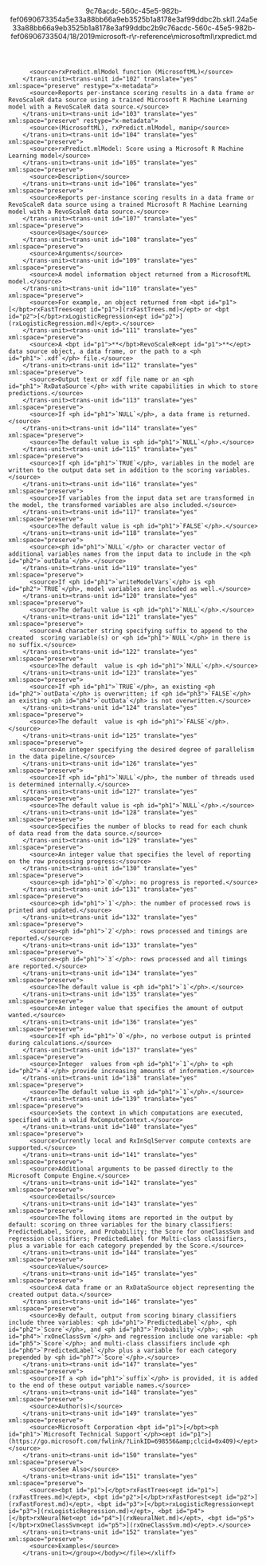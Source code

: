 <?xml version="1.0"?><xliff version="1.2" xmlns="urn:oasis:names:tc:xliff:document:1.2" xmlns:xsi="http://www.w3.org/2001/XMLSchema-instance" xsi:schemaLocation="urn:oasis:names:tc:xliff:document:1.2 xliff-core-1.2-transitional.xsd"><file datatype="xml" original="rxpredict.md" source-language="en-US" target-language="en-US"><header><tool tool-id="mdxliff" tool-name="mdxliff" tool-version="1.0-d1654b2" tool-company="Microsoft" /><xliffext:skl_file_name xmlns:xliffext="urn:microsoft:content:schema:xliffextensions">9c76acdc-560c-45e5-982b-fef0690673354a5e33a88bb66a9eb3525b1a8178e3af99ddbc2b.skl</xliffext:skl_file_name><xliffext:version xmlns:xliffext="urn:microsoft:content:schema:xliffextensions">1.2</xliffext:version><xliffext:ms.openlocfilehash xmlns:xliffext="urn:microsoft:content:schema:xliffextensions">4a5e33a88bb66a9eb3525b1a8178e3af99ddbc2b</xliffext:ms.openlocfilehash><xliffext:ms.sourcegitcommit xmlns:xliffext="urn:microsoft:content:schema:xliffextensions">9c76acdc-560c-45e5-982b-fef069067335</xliffext:ms.sourcegitcommit><xliffext:ms.lasthandoff xmlns:xliffext="urn:microsoft:content:schema:xliffextensions">04/18/2019</xliffext:ms.lasthandoff><xliffext:ms.openlocfilepath xmlns:xliffext="urn:microsoft:content:schema:xliffextensions">microsoft-r\r-reference\microsoftml\rxpredict.md</xliffext:ms.openlocfilepath></header><body><group id="content" extype="content"><trans-unit id="101" translate="yes" xml:space="preserve" restype="x-metadata">
          <source>rxPredict.mlModel function (MicrosoftML)</source>
        </trans-unit><trans-unit id="102" translate="yes" xml:space="preserve" restype="x-metadata">
          <source>Reports per-instance scoring results in a data frame or RevoScaleR data source using a trained Microsoft R Machine Learning model with a RevoScaleR data source.</source>
        </trans-unit><trans-unit id="103" translate="yes" xml:space="preserve" restype="x-metadata">
          <source>(MicrosoftML), rxPredict.mlModel, manip</source>
        </trans-unit><trans-unit id="104" translate="yes" xml:space="preserve">
          <source>rxPredict.mlModel: Score using a Microsoft R Machine Learning model</source>
        </trans-unit><trans-unit id="105" translate="yes" xml:space="preserve">
          <source>Description</source>
        </trans-unit><trans-unit id="106" translate="yes" xml:space="preserve">
          <source>Reports per-instance scoring results in a data frame or RevoScaleR data source using a trained Microsoft R Machine Learning model with a RevoScaleR data source.</source>
        </trans-unit><trans-unit id="107" translate="yes" xml:space="preserve">
          <source>Usage</source>
        </trans-unit><trans-unit id="108" translate="yes" xml:space="preserve">
          <source>Arguments</source>
        </trans-unit><trans-unit id="109" translate="yes" xml:space="preserve">
          <source>A model information object returned from a MicrosoftML model.</source>
        </trans-unit><trans-unit id="110" translate="yes" xml:space="preserve">
          <source>For example, an object returned from <bpt id="p1">[</bpt>rxFastTrees<ept id="p1">](rxFastTrees.md)</ept> or <bpt id="p2">[</bpt>rxLogisticRegression<ept id="p2">](rxLogisticRegression.md)</ept>.</source>
        </trans-unit><trans-unit id="111" translate="yes" xml:space="preserve">
          <source>A <bpt id="p1">**</bpt>RevoScaleR<ept id="p1">**</ept> data source object, a data frame, or the path to a <ph id="ph1">`.xdf`</ph> file.</source>
        </trans-unit><trans-unit id="112" translate="yes" xml:space="preserve">
          <source>Output text or xdf file name or an <ph id="ph1">`RxDataSource`</ph> with write capabilities in which to store predictions.</source>
        </trans-unit><trans-unit id="113" translate="yes" xml:space="preserve">
          <source>If <ph id="ph1">`NULL`</ph>, a data frame is returned.</source>
        </trans-unit><trans-unit id="114" translate="yes" xml:space="preserve">
          <source>The default value is <ph id="ph1">`NULL`</ph>.</source>
        </trans-unit><trans-unit id="115" translate="yes" xml:space="preserve">
          <source>If <ph id="ph1">`TRUE`</ph>, variables in the model are written to the output data set in addition to the scoring variables.</source>
        </trans-unit><trans-unit id="116" translate="yes" xml:space="preserve">
          <source>If variables from the input data set are transformed in the model, the transformed variables are also included.</source>
        </trans-unit><trans-unit id="117" translate="yes" xml:space="preserve">
          <source>The default value is <ph id="ph1">`FALSE`</ph>.</source>
        </trans-unit><trans-unit id="118" translate="yes" xml:space="preserve">
          <source><ph id="ph1">`NULL`</ph> or character vector of additional variables names from the input data to include in the <ph id="ph2">`outData`</ph>.</source>
        </trans-unit><trans-unit id="119" translate="yes" xml:space="preserve">
          <source>If <ph id="ph1">`writeModelVars`</ph> is <ph id="ph2">`TRUE`</ph>, model variables are included as well.</source>
        </trans-unit><trans-unit id="120" translate="yes" xml:space="preserve">
          <source>The default value is <ph id="ph1">`NULL`</ph>.</source>
        </trans-unit><trans-unit id="121" translate="yes" xml:space="preserve">
          <source>A character string specifying suffix to append to the created  scoring variable(s) or <ph id="ph1">`NULL`</ph> in there is no suffix.</source>
        </trans-unit><trans-unit id="122" translate="yes" xml:space="preserve">
          <source>The default  value is <ph id="ph1">`NULL`</ph>.</source>
        </trans-unit><trans-unit id="123" translate="yes" xml:space="preserve">
          <source>If <ph id="ph1">`TRUE`</ph>, an existing <ph id="ph2">`outData`</ph> is overwritten; if <ph id="ph3">`FALSE`</ph> an existing <ph id="ph4">`outData`</ph> is not overwritten.</source>
        </trans-unit><trans-unit id="124" translate="yes" xml:space="preserve">
          <source>The default  value is <ph id="ph1">`FALSE`</ph>.</source>
        </trans-unit><trans-unit id="125" translate="yes" xml:space="preserve">
          <source>An integer specifying the desired degree of parallelism in the data pipeline.</source>
        </trans-unit><trans-unit id="126" translate="yes" xml:space="preserve">
          <source>If <ph id="ph1">`NULL`</ph>, the number of threads used is determined internally.</source>
        </trans-unit><trans-unit id="127" translate="yes" xml:space="preserve">
          <source>The default value is <ph id="ph1">`NULL`</ph>.</source>
        </trans-unit><trans-unit id="128" translate="yes" xml:space="preserve">
          <source>Specifies the number of blocks to read for each chunk  of data read from the data source.</source>
        </trans-unit><trans-unit id="129" translate="yes" xml:space="preserve">
          <source>An integer value that specifies the level of reporting  on the row processing progress:</source>
        </trans-unit><trans-unit id="130" translate="yes" xml:space="preserve">
          <source><ph id="ph1">`0`</ph>: no progress is reported.</source>
        </trans-unit><trans-unit id="131" translate="yes" xml:space="preserve">
          <source><ph id="ph1">`1`</ph>: the number of processed rows is printed and updated.</source>
        </trans-unit><trans-unit id="132" translate="yes" xml:space="preserve">
          <source><ph id="ph1">`2`</ph>: rows processed and timings are reported.</source>
        </trans-unit><trans-unit id="133" translate="yes" xml:space="preserve">
          <source><ph id="ph1">`3`</ph>: rows processed and all timings are reported.</source>
        </trans-unit><trans-unit id="134" translate="yes" xml:space="preserve">
          <source>The default value is <ph id="ph1">`1`</ph>.</source>
        </trans-unit><trans-unit id="135" translate="yes" xml:space="preserve">
          <source>An integer value that specifies the amount of output wanted.</source>
        </trans-unit><trans-unit id="136" translate="yes" xml:space="preserve">
          <source>If <ph id="ph1">`0`</ph>, no verbose output is printed during calculations.</source>
        </trans-unit><trans-unit id="137" translate="yes" xml:space="preserve">
          <source>Integer  values from <ph id="ph1">`1`</ph> to <ph id="ph2">`4`</ph> provide increasing amounts of information.</source>
        </trans-unit><trans-unit id="138" translate="yes" xml:space="preserve">
          <source>The default value is <ph id="ph1">`1`</ph>.</source>
        </trans-unit><trans-unit id="139" translate="yes" xml:space="preserve">
          <source>Sets the context in which computations are executed, specified with a valid RxComputeContext.</source>
        </trans-unit><trans-unit id="140" translate="yes" xml:space="preserve">
          <source>Currently local and RxInSqlServer compute contexts are supported.</source>
        </trans-unit><trans-unit id="141" translate="yes" xml:space="preserve">
          <source>Additional arguments to be passed directly to the Microsoft Compute Engine.</source>
        </trans-unit><trans-unit id="142" translate="yes" xml:space="preserve">
          <source>Details</source>
        </trans-unit><trans-unit id="143" translate="yes" xml:space="preserve">
          <source>The following items are reported in the output by default: scoring on three variables for the binary classifiers: PredictedLabel, Score, and Probability; the Score for oneClassSvm and regression classifiers; PredictedLabel for Multi-class classifiers, plus a variable for each category prepended by the Score.</source>
        </trans-unit><trans-unit id="144" translate="yes" xml:space="preserve">
          <source>Value</source>
        </trans-unit><trans-unit id="145" translate="yes" xml:space="preserve">
          <source>A data frame or an RxDataSource object representing the created output data.</source>
        </trans-unit><trans-unit id="146" translate="yes" xml:space="preserve">
          <source>By default, output from scoring binary classifiers include three variables: <ph id="ph1">`PredictedLabel`</ph>, <ph id="ph2">`Score`</ph>, and <ph id="ph3">`Probability`</ph>; <ph id="ph4">`rxOneClassSvm`</ph> and regression include one variable: <ph id="ph5">`Score`</ph>; and multi-class classifiers include <ph id="ph6">`PredictedLabel`</ph> plus a variable for each category prepended by <ph id="ph7">`Score`</ph>.</source>
        </trans-unit><trans-unit id="147" translate="yes" xml:space="preserve">
          <source>If a <ph id="ph1">`suffix`</ph> is provided, it is added to the end of these output variable names.</source>
        </trans-unit><trans-unit id="148" translate="yes" xml:space="preserve">
          <source>Author(s)</source>
        </trans-unit><trans-unit id="149" translate="yes" xml:space="preserve">
          <source>Microsoft Corporation <bpt id="p1">[</bpt><ph id="ph1">`Microsoft Technical Support`</ph><ept id="p1">](https://go.microsoft.com/fwlink/?LinkID=698556&amp;clcid=0x409)</ept></source>
        </trans-unit><trans-unit id="150" translate="yes" xml:space="preserve">
          <source>See Also</source>
        </trans-unit><trans-unit id="151" translate="yes" xml:space="preserve">
          <source><bpt id="p1">[</bpt>rxFastTrees<ept id="p1">](rxFastTrees.md)</ept>, <bpt id="p2">[</bpt>rxFastForest<ept id="p2">](rxFastForest.md)</ept>, <bpt id="p3">[</bpt>rxLogisticRegression<ept id="p3">](rxLogisticRegression.md)</ept>, <bpt id="p4">[</bpt>rxNeuralNet<ept id="p4">](rxNeuralNet.md)</ept>, <bpt id="p5">[</bpt>rxOneClassSvm<ept id="p5">](rxOneClassSvm.md)</ept>.</source>
        </trans-unit><trans-unit id="152" translate="yes" xml:space="preserve">
          <source>Examples</source>
        </trans-unit></group></body></file></xliff>